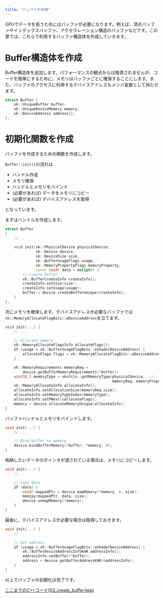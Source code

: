 ```yaml
---
title: "バッファの作成"
---
```


GPUでデータを扱うためにはバッファが必要になります。例えば、頂点バッファやインデックスバッファ、アクセラレーション構造のバッファなどです。この章では、これらで利用するバッファ構造体を作成していきます。

# Buffer構造体を作成

Buffer構造体を追加します。パフォーマンスの観点からは推奨されませんが、コードを簡単にするために、メモリはバッファごとに確保することにします。また、バッファのアクセスに利用するデバイスアドレスもメンバ変数として持たせます。

```cpp
struct Buffer {
    vk::UniqueBuffer buffer;
    vk::UniqueDeviceMemory memory;
    vk::DeviceAddress address{};
};
```

# 初期化関数を作成

バッファを作成するための関数を作成します。

`Buffer::init()`の流れは

- ハンドル作成
- メモリ確保
- ハンドルとメモリをバインド
- (必要があれば) データをメモリにコピー
- (必要があれば) デバイスアドレスを取得

となっています。

まずはハンドルを作成します。

```cpp
struct Buffer
{
    // ...
    
    void init(vk::PhysicalDevice physicalDevice,
              vk::Device device,
              vk::DeviceSize size,
              vk::BufferUsageFlags usage,
              vk::MemoryPropertyFlags memoryProperty,
              const void* data = nullptr) {
        // Create buffer
        vk::BufferCreateInfo createInfo{};
        createInfo.setSize(size);
        createInfo.setUsage(usage);
        buffer = device.createBufferUnique(createInfo);
    }
};
```

次にメモリを確保します。デバイスアドレスが必要なバッファでは`vk::MemoryAllocateFlagBits::eDeviceAddress`を立てます。

```cpp
void init(...) {
    // ...

    // Allocate memory
    vk::MemoryAllocateFlagsInfo allocateFlags{};
    if (usage & vk::BufferUsageFlagBits::eShaderDeviceAddress) {
        allocateFlags.flags = vk::MemoryAllocateFlagBits::eDeviceAddress;
    }

    vk::MemoryRequirements memoryReq =
        device.getBufferMemoryRequirements(*buffer);
    uint32_t memoryType = vkutils::getMemoryType(physicalDevice,  //
                                                 memoryReq, memoryProperty);
    vk::MemoryAllocateInfo allocateInfo{};
    allocateInfo.setAllocationSize(memoryReq.size);
    allocateInfo.setMemoryTypeIndex(memoryType);
    allocateInfo.setPNext(&allocateFlags);
    memory = device.allocateMemoryUnique(allocateInfo);
}
```

バッファハンドルとメモリをバインドします。

```cpp
void init(...) {
    // ...

    // Bind buffer to memory
    device.bindBufferMemory(*buffer, *memory, 0);
}
```

格納したいデータのポインタが渡されている場合は、メモリにコピーします。
    
```cpp
void init(...) {
    // ...

    // Copy data
    if (data) {
        void* mappedPtr = device.mapMemory(*memory, 0, size);
        memcpy(mappedPtr, data, size);
        device.unmapMemory(*memory);
    }
}
```

最後に、デバイスアドレスが必要な場合は取得しておきます。

```cpp
void init(...) {
    // ...

    // Get address
    if (usage & vk::BufferUsageFlagBits::eShaderDeviceAddress) {
        vk::BufferDeviceAddressInfoKHR addressInfo{};
        addressInfo.setBuffer(*buffer);
        address = device.getBufferAddressKHR(&addressInfo);
    }
}
```

以上でバッファの初期化は完了です。

[ここまでのC++コード(03_create_buffer.hpp)](https://github.com/nishidate-yuki/vulkan_raytracing_from_scratch/blob/master/code/03_create_buffer.hpp)
